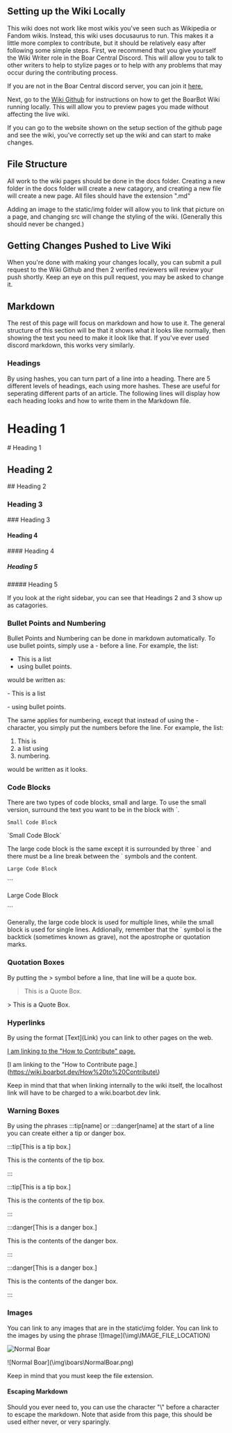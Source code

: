 ## Setting up the Wiki Locally
This wiki does not work like most wikis you've seen such as Wikipedia or Fandom wikis. Instead, this wiki uses docusaurus to run. This makes it a little more complex to contribute, but it should be relatively easy after following some simple steps. First, we recommend that you give yourself the Wiki Writer role in the Boar Central Discord. This will allow you to talk to other writers to help to stylize pages or to help with any problems that may occur during the contributing process. 

If you are not in the Boar Central discord server, you can join it [here.](https://discord.boarbot.dev/)

Next, go to the [Wiki Github](https://github.com/BoarBotDevs/BoarBot-Wiki) for instructions on how to get the BoarBot Wiki running locally. This will allow you to preview pages you made without affecting the live wiki.

If you can go to the website shown on the setup section of the github page and see the wiki, you've correctly set up the wiki and can start to make changes.

## File Structure
All work to the wiki pages should be done in the docs folder. Creating a new folder in the docs folder will create a new catagory, and creating a new file will create a new page. All files should have the extension ".md"

Adding an image to the static/img folder will allow you to link that picture on a page, and changing src will change the styling of the wiki. (Generally this should never be changed.)

## Getting Changes Pushed to Live Wiki

When you're done with making your changes locally, you can submit a pull request to the Wiki Github and then 2 verified reviewers will review your push shortly. Keep an eye on this pull request, you may be asked to change it.

## Markdown
The rest of this page will focus on markdown and how to use it. The general structure of this section will be that it shows what it looks like normally, then showing the text you need to make it look like that. If you've ever used discord markdown, this works very similarly.

### Headings
By using hashes, you can turn part of a line into a heading. There are 5 different levels of headings, each using more hashes. These are useful for seperating different parts of an article. The following lines will display how each heading looks and how to write them in the Markdown file.

# Heading 1
\# Heading 1

## Heading 2
\#\# Heading 2

### Heading 3
\#\#\# Heading 3

#### Heading 4
\#\#\#\# Heading 4

##### Heading 5
\#\#\#\#\# Heading 5

If you look at the right sidebar, you can see that Headings 2 and 3 show up as catagories.

### Bullet Points and Numbering
Bullet Points and Numbering can be done in markdown automatically. To use bullet points, simply use a - before a line. For example, the list:
- This is a list
- using bullet points.

would be written as:

\- This is a list

\- using bullet points.

The same applies for numbering, except that instead of using the - character, you simply put the numbers before the line. For example, the list:
1. This is 
2. a list using
3. numbering.

would be written as it looks.

### Code Blocks

There are two types of code blocks, small and large. To use the small version, surround the text you want to be in the block with `.

`Small Code Block`

\`Small Code Block\`

The large code block is the same except it is surrounded by three \` and there must be a line break between the \` symbols and the content.

```
Large Code Block
```

\`\`\`

Large Code Block

\`\`\`

Generally, the large code block is used for multiple lines, while the small block is used for single lines. Addionally, remember that the \` symbol is the backtick (sometimes known as grave), not the apostrophe or quotation marks.

### Quotation Boxes

By putting the > symbol before a line, that line will be a quote box.

>This is a Quote Box.

\> This is a Quote Box.

### Hyperlinks

By using the format \[Text\]\(Link\) you can link to other pages on the web. 

[I am linking to the "How to Contribute" page.](https://wiki.boarbot.dev/How%20to%20Contribute)

\[I am linking to the "How to Contribute page.\]\(https://wiki.boarbot.dev/How%20to%20Contribute\)

Keep in mind that that when linking internally to the wiki itself, the localhost link will have to be charged to a wiki.boarbot.dev link.

### Warning Boxes

By using the phrases :::tip[name] or :::danger[name] at the start of a line you can create either a tip or danger box.

:::tip[This is a tip box.]

This is the contents of the tip box.

:::

‎:::tip[This is a tip box.]

This is the contents of the tip box.

:::

:::danger[This is a danger box.]

This is the contents of the danger box.

:::

‎:::danger[This is a danger box.]

This is the contents of the danger box.

:::

### Images
You can link to any images that are in the static\img folder. You can link to the images by using the phrase !\[Image\](\img\IMAGE_FILE_LOCATION)

![Normal Boar](\img\boars\NormalBoar.png)

\!\[Normal Boar\]\(\img\boars\NormalBoar.png\)

Keep in mind that you must keep the file extension.

#### Escaping Markdown

Should you ever need to, you can use the character "\\" before a character to escape the markdown. Note that aside from this page, this should be used either never, or very sparingly.